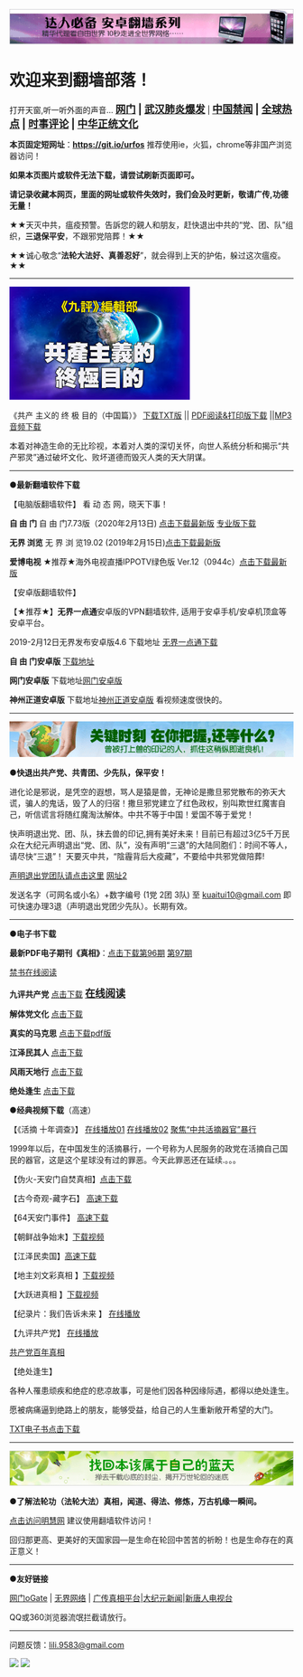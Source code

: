 ![](https://raw.githubusercontent.com/osurf/up/master/tu2.gif)
<a name="1" id="1" target="_blank"></a> <span id="1"></span>
# 欢迎来到翻墙部落！

打开天窗,听一听外面的声音... <A href="https://github.com/oGate2/oGate/blob/master/README.md"><STRONG><FONT size=4>网门</FONT></STRONG></A><STRONG><FONT size=4> | </FONT></STRONG><STRONG><FONT size=4><A href="https://git.io/JeO7i" target=_blank><STRONG><FONT size=4>武汉肺炎爆发</FONT></STRONG></A></FONT></STRONG>  | <A href="https://git.io/JeO7o" target=_blank><STRONG><FONT size=4>中国禁闻</FONT></STRONG></A><STRONG><FONT size=4> | </FONT></STRONG><A href="https://git.io/JeO7l" target=_blank><STRONG><FONT size=4>全球热点</FONT></STRONG></A><STRONG><FONT size=4> | </FONT></STRONG><A href="https://git.io/JeO78" target=_blank><STRONG><FONT size=4>时事评论</FONT></STRONG></A><STRONG><FONT size=4> | </FONT></STRONG><A href="https://git.io/JeO7V" target=_blank><STRONG><FONT size=4>中华正统文化</FONT></STRONG></A>

**本页固定短网址**：**https://git.io/urfos**  推荐使用ie，火狐，chrome等非国产浏览器访问！

**如果本页图片或软件无法下载，请尝试刷新页面即可。**

**请记录收藏本网页，里面的网址或软件失效时，我们会及时更新，敬请广传,功德无量！**

★★天灭中共，瘟疫预警。告訴您的親人和朋友，赶快退出中共的“党、团、队”组织，**三退保平安**，不跟邪党陪葬！★★

★★诚心敬念“**法轮大法好、真善忍好**”，就会得到上天的护佑，躲过这次瘟疫。★★

----------------------------------------------------------------------

![](https://raw.githubusercontent.com/osurf/up/master/Web-Banner.jpg)

《共<m>产 主义的 终 极 目的（中国篇）》  [下载TXT版](https://raw.githubusercontent.com/osurf/zdy/master/gczydzjmd.zip)  ||  [PDF阅读&打印版下载](https://raw.githubusercontent.com/osurf/zdy/master/jpn-s.pdf) ||[MP3音频下载](https://od.lk/f/OTJfNDI2NzA4OF8) 
 
 本着对神造生命的无比珍视，本着对人类的深切关怀，向世人系统分析和揭示“共产邪灵”通过破坏文化、败坏道德而毁灭人类的天大阴谋。
 
 ----------------------------------------------------------------------

**●最新翻墙软件下载**


【电脑版翻墙软件】  看 动 态 网，晓天下事！

**自 由 门** 自 由 门7.73版（2020年2月13日) [点击下载最新版](https://raw.githubusercontent.com/osurf/zdy/master/fg.rar)  [专业版下载](https://git.io/fgp)

**无界 浏览** 无 界 浏 览19.02 (2019年2月15日)[点击下载最新版](https://raw.githubusercontent.com/osurf/zdy/master/u.rar)

**爱博电视**  ★推荐★海外电视直播IPPOTV绿色版 Ver.12（0944c）[点击下载最新版](https://raw.githubusercontent.com/osurf/zdy/master/iPPOTV.rar)

【安卓版翻墙软件】

【★推荐★】**无界一点通**安卓版的VPN翻墙软件, 适用于安卓手机/安卓机顶盒等安卓平台。

2019-2月12日无界发布安卓版4.6 下载地址 [无界一点通下载](https://raw.githubusercontent.com/osurf/zdy/master/um.apk?)

**自 由 门安卓版** [下载地址](https://git.io/fgma)

**网门安卓版**  下载地址[网门安卓版](https://git.io/ogatea2)

**神州正道安卓版**  下载地址[神州正道安卓版](https://git.io/vQjqe) 看视频速度很快的。

------------------------------------------------------------


![](https://raw.githubusercontent.com/osurf/up/master/tu3.gif)
<a name="2" id="2" target="_blank"></a> <span id="2"></span>

**●快退出共产党、共青团、少先队，保平安！**

进化论是邪说，是凭空的遐想，骂人是猿是兽，无神论是撒旦邪党散布的弥天大谎，骗人的鬼话，毁了人的归宿！撒旦邪党建立了红色政权，别叫欺世红魔害自己，听信谎言将随红魔淘汰解体。中共不等于中国！爱国不等于爱党！

快声明退出党、团、队，抹去兽的印记,拥有美好未来！目前已有超过3亿5千万民众在大纪元声明退出“党、团、队”，没有声明“三退”的大陆同胞们：时间不等人，请尽快“三退”！ 天要灭中共，“陰霾背后大疫藏”，不要给中共邪党做陪葬! 

[声明退出党团队请点击这里](http://t.cn/AisCKUdV) [网址2](http://t.cn/AisCKUdt) 

发送名字（可网名或小名）+数字编号 (1党 2团 3队) 至 kuaitui10@gmail.com 即可快速办理3退（声明退出党团少先队）。长期有效。

---------------------------------------------------------
**●电子书下载**

**最新PDF电子期刊《真相》**：[点击下载第96期](https://raw.githubusercontent.com/osurf/zdy/master/zx96.pdf)  [第97期](https://raw.githubusercontent.com/osurf/zdy/master/zx97.pdf) 

[禁书在线阅读](https://git.io/JeO72)

**九评共产党** [点击下载](https://raw.githubusercontent.com/osurf/zdy/master/ebook_9p.zip) <STRONG><FONT size=4><A href="https://git.io/fjCRf" target=_blank><STRONG><FONT size=4>在线阅读 </FONT></STRONG></A></FONT></STRONG> 

**解体党文化** [点击下载](https://raw.githubusercontent.com/osurf/zdy/master/ebook_jtdwh.zip)

**真实的马克思** [点击下载pdf版](https://raw.githubusercontent.com/osurf/zdy/master/zsmx.pdf)

**江泽民其人** [点击下载](https://raw.githubusercontent.com/osurf/zdy/master/ebook_jqr.zip)

**风雨天地行** [点击下载](https://raw.githubusercontent.com/osurf/zdy/master/ebook_fytdx.zip)

**绝处逢生** [点击下载](https://raw.githubusercontent.com/osurf/zdy/master/ebook_jcfs.zip)

**●经典视频下载**（高速）

【《活摘 十年调查》】  [在线播放01](https://rutube.ru/video/2adf8296aa690a51ef94a10edde035ff/)  [在线播放02](https://rutube.ru/video/a74b61cc1cf0f849bf7d061a0d249920/)  [聚焦“中共活摘器官”暴行](https://git.io/JeO71)

1999年以后，在中国发生的活摘暴行，一个号称为人民服务的政党在活摘自己国民的器官，这是这个星球没有过的罪恶。今天此罪恶还在延续.。。。

【伪火-天安门自焚真相】[点击下载](https://raw.githubusercontent.com/osurf/up/master/wh.3gp)

【古今奇观-藏字石】 [高速下载](https://raw.githubusercontent.com/osurf/up/master/stone.3gp) 

【64天安门事件】 [高速下载](https://raw.githubusercontent.com/osurf/up/master/6-4.3gp) 

【朝鲜战争始末】[下载视频](https://raw.githubusercontent.com/osurf/up/master/koreawar.3gp)  

【江泽民卖国】[高速下载](https://raw.githubusercontent.com/osurf/up/master/maiguo.3gp)

【地主刘文彩真相 】[下载视频](https://raw.githubusercontent.com/osurf/up/master/liuwencai.3gp) 

【大跃进真相 】[下载视频](https://raw.githubusercontent.com/osurf/up/master/DaYueJin.3gp)

【纪录片：我们告诉未来 】 [在线播放](https://rutube.ru/video/person/1801275/)

【九评共产党】 [在线播放](https://rutube.ru/video/person/1801275/)  

[共产党百年真相](https://git.io/JeO76)

【绝处逢生】

各种人罹患顽疾和绝症的悲凉故事，可是他们因各种因缘际遇，都得以绝处逢生。

愿被病痛逼到绝路上的朋友，能够受益，给自己的人生重新敞开希望的大门。

[TXT电子书点击下载](https://raw.githubusercontent.com/osurf/zdy/master/ebook_jcfs.zip)

-------------------------------------------------------------

![](https://raw.githubusercontent.com/osurf/up/master/tu4.gif)

**●了解法轮功（法轮大法）真相，闻道、得法、修炼，万古机缘一瞬间。**

[点击访问明慧网](http://t.cn/Ri80wPK)  建议使用翻墙软件访问！

回归那更高、更美好的天国家园—是生命在轮回中苦苦的祈盼！也是生命存在的真正意义！


-----------------------------------------------------------

**●友好链接**

[网门oGate](https://github.com/ogate2/ogate)   | [无界网络](https://github.com/bannedbook/fanqiang/wiki#to-wjw) | [广传真相平台](https://github.com/bannedbook/fanqiang/wiki#gczxpt)|[大纪元新闻](https://git.io/JeO7n)|[新唐人电视台](https://git.io/JeO7X)

QQ或360浏览器流氓拦截请放行。

-----------------------------------------------------------

问题反馈：lili.9583@gmail.com

<img src="https://visitor-count-badge.herokuapp.com/total.svg?repo_id=osurf_zdy_www"> <img src="https://visitor-count-badge.herokuapp.com/today.svg?repo_id=osurf_zdy_www">


